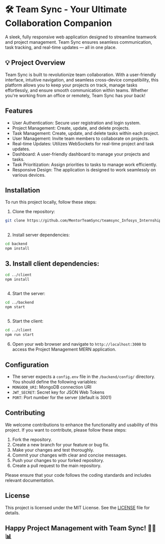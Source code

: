 # 🛠️ Team Sync - Your Ultimate Collaboration Companion
 A sleek, fully responsive web application designed to streamline teamwork and project management. Team Sync ensures seamless communication, task tracking, and real-time updates — all in one place.


## 💡 Project Overview
 Team Sync is built to revolutionize team collaboration. With a user-friendly interface, intuitive navigation, and seamless cross-device compatibility, this platform allows you to keep your projects on track, manage tasks effortlessly, and ensure smooth communication within teams. Whether you're working from an office or remotely, Team Sync has your back!

## Features

- User Authentication: Secure user registration and login system.
- Project Management: Create, update, and delete projects.
- Task Management: Create, update, and delete tasks within each project.
- User Management: Invite team members to collaborate on projects.
- Real-time Updates: Utilizes WebSockets for real-time project and task updates.
- Dashboard: A user-friendly dashboard to manage your projects and tasks.
- Task Prioritization: Assign priorities to tasks to manage work efficiently.
- Responsive Design: The application is designed to work seamlessly on various devices.

## Installation

To run this project locally, follow these steps:

1. Clone the repository:
``` bash
git clone https://github.com/MentorTeamSync/teamsync_Infosys_Internship_Oct2024.git
```
## 
2. Install server dependencies:

``` bash
cd backend
npm install
```


## 3. Install client dependencies:

``` bash
cd ../client
npm install
```

## 
4. Start the server:


``` bash
cd ../backend
npm start
```

## 
5. Start the client:

``` bash
cd ../client
npm run start
```


6. Open your web browser and navigate to `http://localhost:3000` to access the Project Management MERN application.

## Configuration

- The server expects a `config.env` file in the `/backend/config/` directory. You should define the following variables:
- `MONGODB_URI`: MongoDB connection URI
- `JWT_SECRET`: Secret key for JSON Web Tokens
- `PORT`: Port number for the server (default is 3001)

## Contributing

We welcome contributions to enhance the functionality and usability of this project. If you want to contribute, please follow these steps:

1. Fork the repository.
2. Create a new branch for your feature or bug fix.
3. Make your changes and test thoroughly.
4. Commit your changes with clear and concise messages.
5. Push your changes to your forked repository.
6. Create a pull request to the main repository.

Please ensure that your code follows the coding standards and includes relevant documentation.

## License

This project is licensed under the MIT License. See the [LICENSE](LICENSE) file for details.


## Happy Project Management with Team Sync! 🚀🔧📊
